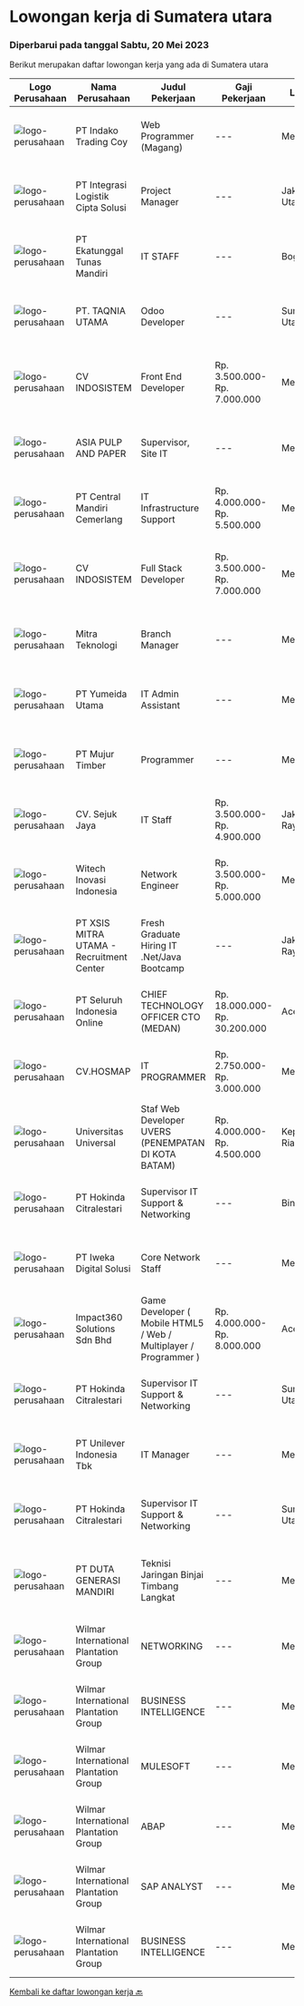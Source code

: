 
  # Lowongan kerja di Sumatera utara

  ### Diperbarui pada tanggal Sabtu, 20 Mei 2023

  Berikut merupakan daftar lowongan kerja yang ada di Sumatera utara

  |Logo Perusahaan | Nama Perusahaan | Judul Pekerjaan | Gaji Pekerjaan | Lokasi | Deskripsi | Tanggal diunggah | Pranala |
  | -------------- | --------------- | --------------- | --------- | --------- | -------------- | ------- | ----------- |
  |![logo-perusahaan](https://image-service-cdn.seek.com.au/4ce418b576796ca0e81bfa92adb457f9db10e80e/ee4dce1061f3f616224767ad58cb2fc751b8d2dc)|PT Indako Trading Coy|Web Programmer (Magang)|---|Medan|KUALIFIKASI : Terbuka untuk mahasiswa semester akhir maupun fresh graduates jurusan Teknik Informatika &amp; Teknik Komputer Menguasai bahasa...|Rabu, 17 Mei 2023|https://www.jobstreet.co.id/id/job/web-programmer-magang-4337665?token=0~40e58f26-3471-41cc-b446-ed9fbf9d45fe&sectionRank=1&jobId=jobstreet-id-job-4337665|
|![logo-perusahaan](https://image-service-cdn.seek.com.au/3057ebc2003a3730be0340b2ce840a93aa9ae2ea/ee4dce1061f3f616224767ad58cb2fc751b8d2dc)|PT Integrasi Logistik Cipta Solusi|Project Manager|---|Jakarta Utara|Kualifikasi: Pendidikan minimal S1 Sistem Informasi/Teknologi Informasi/Ilmu Komputer. Berpengalaman minimal 3 - 5 tahun dalam bidang IT....|Rabu, 17 Mei 2023|https://www.jobstreet.co.id/id/job/project-manager-4338063?token=0~40e58f26-3471-41cc-b446-ed9fbf9d45fe&sectionRank=2&jobId=jobstreet-id-job-4338063|
|![logo-perusahaan](https://image-service-cdn.seek.com.au/dd65320e13a69039d580dc1d79e737ef4b54ec33/ee4dce1061f3f616224767ad58cb2fc751b8d2dc)|PT Ekatunggal Tunas Mandiri|IT STAFF|---|Bogor|"Anda Seorang Yang Proaktif, Komunikatif &amp; Menyukai Pekerjaan Bidang IT ?"PT. Ekatunggal Tunas Mandiri adalah perusahaan yang sedang berkembang...|Rabu, 10 Mei 2023|https://www.jobstreet.co.id/id/job/it-staff-4328458?token=0~40e58f26-3471-41cc-b446-ed9fbf9d45fe&sectionRank=3&jobId=jobstreet-id-job-4328458|
|![logo-perusahaan](https://image-service-cdn.seek.com.au/1be3826c700f52ae1351ff2f472b87e0392809b1/ee4dce1061f3f616224767ad58cb2fc751b8d2dc)|PT. TAQNIA UTAMA|Odoo Developer|---|Sumatera Utara|Job Description : Develop software (focus on ERP development using Odoo Framework, websites dan libraries) Custom of existing Odoo modul or create new...|Rabu, 17 Mei 2023|https://www.jobstreet.co.id/id/job/odoo-developer-4338109?token=0~40e58f26-3471-41cc-b446-ed9fbf9d45fe&sectionRank=4&jobId=jobstreet-id-job-4338109|
|![logo-perusahaan](https://i.ibb.co/sqvTCh9/112815900-stock-vector-no-image-available-icon-flat-vector.webp)|CV INDOSISTEM|Front End Developer|Rp. 3.500.000-Rp. 7.000.000|Medan|kualifikasi :1. Maksimal umur 25 Tahun2. memahami Bahasa pemograman (PHP, Ruby, Go, Java, dan Python)3. memahami framework, CodeIgniter/Laravel/Rails...|Selasa, 16 Mei 2023|https://www.jobstreet.co.id/id/job/front-end-developer-4335039?token=0~40e58f26-3471-41cc-b446-ed9fbf9d45fe&sectionRank=5&jobId=jobstreet-id-job-4335039|
|![logo-perusahaan](https://image-service-cdn.seek.com.au/36a2feaca71ed37bd63769225373ce9c5cab5eea/ee4dce1061f3f616224767ad58cb2fc751b8d2dc)|ASIA PULP AND PAPER|Supervisor, Site IT|---|Medan|Qualifications Minimum Diploma or bachelor degree majoring in IT or related field Have 3 years experience on Supervisor IT Support &amp;...|Jumat, 12 Mei 2023|https://www.jobstreet.co.id/id/job/supervisor-site-it-4331463?token=0~40e58f26-3471-41cc-b446-ed9fbf9d45fe&sectionRank=6&jobId=jobstreet-id-job-4331463|
|![logo-perusahaan](https://image-service-cdn.seek.com.au/d67323df2a9a5b45ec24e02737b6819bbad54e75/ee4dce1061f3f616224767ad58cb2fc751b8d2dc)|PT Central Mandiri Cemerlang|IT Infrastructure Support|Rp. 4.000.000-Rp. 5.500.000|Medan|Kualifikasi : Pendidikan Min. S1 Komputer Teknik/Sistem Informasi, Usia Maks 35 Tahun. Memiliki pengalaman 3-4 tahun sebagai IT Support. Mempunyai...|Sabtu, 13 Mei 2023|https://www.jobstreet.co.id/id/job/it-infrastructure-support-4332262?token=0~40e58f26-3471-41cc-b446-ed9fbf9d45fe&sectionRank=7&jobId=jobstreet-id-job-4332262|
|![logo-perusahaan](https://i.ibb.co/sqvTCh9/112815900-stock-vector-no-image-available-icon-flat-vector.webp)|CV INDOSISTEM|Full Stack Developer|Rp. 3.500.000-Rp. 7.000.000|Medan|kualifikasi :1. Maksimal umur 25 Tahun2. memahami Bahasa pemograman (PHP, Ruby, Go, Java, dan Python)3. memahami framework, CodeIgniter/Laravel/Rails...|Selasa, 16 Mei 2023|https://www.jobstreet.co.id/id/job/full-stack-developer-4335052?token=0~40e58f26-3471-41cc-b446-ed9fbf9d45fe&sectionRank=8&jobId=jobstreet-id-job-4335052|
|![logo-perusahaan](https://i.ibb.co/sqvTCh9/112815900-stock-vector-no-image-available-icon-flat-vector.webp)|Mitra Teknologi|Branch Manager|---|Medan|Syarat : Umur 28-40 tahun Pendidikan Minimal D3/S1 Semua Jurusan Berpengalaman Minimal 3 tahun dibidang produk sekuriti/komputer dan mengerti...|Minggu, 14 Mei 2023|https://www.jobstreet.co.id/id/job/branch-manager-4332611?token=0~40e58f26-3471-41cc-b446-ed9fbf9d45fe&sectionRank=9&jobId=jobstreet-id-job-4332611|
|![logo-perusahaan](https://image-service-cdn.seek.com.au/1d4d76adb8b5b993f418431408ce54cc4dbcebb0/ee4dce1061f3f616224767ad58cb2fc751b8d2dc)|PT Yumeida Utama|IT Admin Assistant|---|Medan|Operasional tiap hardware yaitu PC, Notebook, Monitor, Printer di lokasi kerja berfungsi dengan baik. Memastikan jaringan internet yaitu Radio, POE,...|Rabu, 10 Mei 2023|https://www.jobstreet.co.id/id/job/it-admin-assistant-4327413?token=0~40e58f26-3471-41cc-b446-ed9fbf9d45fe&sectionRank=10&jobId=jobstreet-id-job-4327413|
|![logo-perusahaan](https://image-service-cdn.seek.com.au/61037cd065b42505831b8479f8d007be842cd520/ee4dce1061f3f616224767ad58cb2fc751b8d2dc)|PT Mujur Timber|Programmer|---|Medan|Deskripsi Pekerjaan Interpret data, analyze results using statistical techniques and provide ongoing reports Develop and implement databases, data...|Sabtu, 13 Mei 2023|https://www.jobstreet.co.id/id/job/programmer-4332213?token=0~40e58f26-3471-41cc-b446-ed9fbf9d45fe&sectionRank=11&jobId=jobstreet-id-job-4332213|
|![logo-perusahaan](https://i.ibb.co/sqvTCh9/112815900-stock-vector-no-image-available-icon-flat-vector.webp)|CV. Sejuk Jaya|IT Staff|Rp. 3.500.000-Rp. 4.900.000|Jakarta Raya|Syarat Pekerjaan : Usia Max 30thn Pendidikan minimal S1 Memiliki pengalaman Minimal 1Tahun Memiliki kemampuan dan dapat berkomunikasi dengan baik...|Selasa, 09 Mei 2023|https://www.jobstreet.co.id/id/job/it-staff-4324890?token=0~40e58f26-3471-41cc-b446-ed9fbf9d45fe&sectionRank=12&jobId=jobstreet-id-job-4324890|
|![logo-perusahaan](https://image-service-cdn.seek.com.au/439d2fa582c605ba6c34bf3b9499597ad74d0ba9/ee4dce1061f3f616224767ad58cb2fc751b8d2dc)|Witech Inovasi Indonesia|Network Engineer|Rp. 3.500.000-Rp. 5.000.000|Medan|PT. Witech Inovasi Indonesia di Medan sedang membuka lowongan kerja di bidang Network Engineer sebagai berikut : Deskripsi Kerja : Merancang jaringan...|Rabu, 10 Mei 2023|https://www.jobstreet.co.id/id/job/network-engineer-4326918?token=0~40e58f26-3471-41cc-b446-ed9fbf9d45fe&sectionRank=13&jobId=jobstreet-id-job-4326918|
|![logo-perusahaan](https://image-service-cdn.seek.com.au/fa12dd378bd230f83b9ccd636b4121ebbb347455/ee4dce1061f3f616224767ad58cb2fc751b8d2dc)|PT XSIS MITRA UTAMA - Recruitment Center|Fresh Graduate Hiring IT .Net/Java Bootcamp|---|Jakarta Raya|What we offer you: Integrated Training Full Stack specialist in .Net/Java Soft Skills Training. Real &amp; varied experiences (IT Project...|Kamis, 11 Mei 2023|https://www.jobstreet.co.id/id/job/fresh-graduate-hiring-it-.net-java-bootcamp-4329799?token=0~40e58f26-3471-41cc-b446-ed9fbf9d45fe&sectionRank=14&jobId=jobstreet-id-job-4329799|
|![logo-perusahaan](https://image-service-cdn.seek.com.au/c768f0670f8f8212da7de609b6af9d0b2e5134cc/ee4dce1061f3f616224767ad58cb2fc751b8d2dc)|PT Seluruh Indonesia Online|CHIEF TECHNOLOGY OFFICER CTO (MEDAN)|Rp. 18.000.000-Rp. 30.200.000|Aceh|Memiliki pengalaman leadership sebagai Manager sebelumnya.Back End Engineer1. Memiliki pengalaman dalam membangun RESTful APIs2. Menguasai bahasa...|Selasa, 02 Mei 2023|https://www.jobstreet.co.id/id/job/chief-technology-officer-cto-medan-4315001?token=0~40e58f26-3471-41cc-b446-ed9fbf9d45fe&sectionRank=15&jobId=jobstreet-id-job-4315001|
|![logo-perusahaan](https://image-service-cdn.seek.com.au/a10523b1981a5096ba7b8f325fe5321009817ade/ee4dce1061f3f616224767ad58cb2fc751b8d2dc)|CV.HOSMAP|IT PROGRAMMER|Rp. 2.750.000-Rp. 3.000.000|Medan|Menganalisa sistem arsitektur dan menyediakan solusi terbaik agar sesuai dengan kebutuhan software yang akan dibangun. Membuat atau mengembangan...|Kamis, 04 Mei 2023|https://www.jobstreet.co.id/id/job/it-programmer-4317903?token=0~40e58f26-3471-41cc-b446-ed9fbf9d45fe&sectionRank=16&jobId=jobstreet-id-job-4317903|
|![logo-perusahaan](https://image-service-cdn.seek.com.au/872a4f5f67ec54088d1d3b199ea228bef1b40ae9/ee4dce1061f3f616224767ad58cb2fc751b8d2dc)|Universitas Universal|Staf Web Developer UVERS (PENEMPATAN DI KOTA BATAM)|Rp. 4.000.000-Rp. 4.500.000|Kepulauan Riau|-Minimal Lulusan S1 Bidang Ilmu Komputer/ Pemrograman-Menguasai konsep web dasar (PHP,HTML,JavaScript,Jquery,etc)-Menguasai framework Laravel dan...|Kamis, 27 April 2023|https://www.jobstreet.co.id/id/job/staf-web-developer-uvers-penempatan-di-kota-batam-4309951?token=0~40e58f26-3471-41cc-b446-ed9fbf9d45fe&sectionRank=17&jobId=jobstreet-id-job-4309951|
|![logo-perusahaan](https://image-service-cdn.seek.com.au/f6df63a3dae148ba7709007a29a2732eceb8e793/ee4dce1061f3f616224767ad58cb2fc751b8d2dc)|PT Hokinda Citralestari|Supervisor IT Support & Networking|---|Binjai|Memastikan data elektronik perusahaan aman Memastikan infrastruktur IT berjalan dengan baik Requirements: S1 Teknik Informatika / Sistem Informasi...|Rabu, 26 April 2023|https://www.jobstreet.co.id/id/job/supervisor-it-support-networking-4307568?token=0~40e58f26-3471-41cc-b446-ed9fbf9d45fe&sectionRank=18&jobId=jobstreet-id-job-4307568|
|![logo-perusahaan](https://image-service-cdn.seek.com.au/ea09fcaf30c535762fdb367090a68696f3c1c840/ee4dce1061f3f616224767ad58cb2fc751b8d2dc)|PT Iweka Digital Solusi|Core Network Staff|---|Medan|Tugas dan Tanggung Jawab : Memantau sistem dan infrastruktur jaringan dan mengidentifikasi masalah-masalah yang mungkin timbul. Memecahkan masalah...|Kamis, 27 April 2023|https://www.jobstreet.co.id/id/job/core-network-staff-4308617?token=0~40e58f26-3471-41cc-b446-ed9fbf9d45fe&sectionRank=19&jobId=jobstreet-id-job-4308617|
|![logo-perusahaan](https://image-service-cdn.seek.com.au/35b00a50395e5c8ad6bf2130dfd2a19f9f4bbec5/ee4dce1061f3f616224767ad58cb2fc751b8d2dc)|Impact360 Solutions Sdn Bhd|Game Developer ( Mobile HTML5 / Web / Multiplayer / Programmer )|Rp. 4.000.000-Rp. 8.000.000|Aceh|We are hiring remote HTML5 game developers from all parts of Indonesia. If you have real experience building HTML5 games or applications, you're...|Jumat, 21 April 2023|https://www.jobstreet.co.id/id/job/game-developer-mobile-html5-web-multiplayer-programmer-5363367/origin/my?token=0~40e58f26-3471-41cc-b446-ed9fbf9d45fe&sectionRank=20&jobId=jobstreet-my-job-5363367|
|![logo-perusahaan](https://image-service-cdn.seek.com.au/f6df63a3dae148ba7709007a29a2732eceb8e793/ee4dce1061f3f616224767ad58cb2fc751b8d2dc)|PT Hokinda Citralestari|Supervisor IT Support & Networking|---|Sumatera Utara|Memastikan data elektronik perusahaan aman Memastikan infrastruktur IT berjalan dengan baik Requirements: S1 Teknik Informatika / Sistem Informasi...|Jumat, 12 Mei 2023|https://www.jobstreet.co.id/id/job/supervisor-it-support-networking-1035526568?token=0~40e58f26-3471-41cc-b446-ed9fbf9d45fe&sectionRank=21&jobId=jobstreet-id-job-1035526568|
|![logo-perusahaan](https://i.ibb.co/sqvTCh9/112815900-stock-vector-no-image-available-icon-flat-vector.webp)|PT Unilever Indonesia Tbk|IT Manager|---|Medan|BUSINESS CONTEXT AND MAIN PURPOSE OF THE JOB :The main purpose of the geography IT Manager role is to act as a representative for the whole of IT,...|Jumat, 12 Mei 2023|https://www.jobstreet.co.id/id/job/it-manager-1035788592?token=0~40e58f26-3471-41cc-b446-ed9fbf9d45fe&sectionRank=22&jobId=jobstreet-id-job-1035788592|
|![logo-perusahaan](https://image-service-cdn.seek.com.au/f6df63a3dae148ba7709007a29a2732eceb8e793/ee4dce1061f3f616224767ad58cb2fc751b8d2dc)|PT Hokinda Citralestari|Supervisor IT Support & Networking|---|Sumatera Utara|Memastikan data elektronik perusahaan aman Memastikan infrastruktur IT berjalan dengan baik Requirements: S1 Teknik Informatika / Sistem Informasi...|Kamis, 11 Mei 2023|https://www.jobstreet.co.id/id/job/supervisor-it-support-networking-1035765674?token=0~40e58f26-3471-41cc-b446-ed9fbf9d45fe&sectionRank=23&jobId=jobstreet-id-job-1035765674|
|![logo-perusahaan](https://image-service-cdn.seek.com.au/f6d4c20e039a9103d16d613786829da485a07a5f/ee4dce1061f3f616224767ad58cb2fc751b8d2dc)|PT DUTA GENERASI MANDIRI|Teknisi Jaringan Binjai Timbang Langkat|---|Medan|- Melakukan aktivitas instalasi dan aktivasi kepada pelanggan. - Memberikan dukungan teknis kepada pelanggan melalui pemecahan masalah jarak jauh atau...|Kamis, 11 Mei 2023|https://www.jobstreet.co.id/id/job/teknisi-jaringan-binjai-timbang-langkat-1035768899?token=0~40e58f26-3471-41cc-b446-ed9fbf9d45fe&sectionRank=24&jobId=jobstreet-id-job-1035768899|
|![logo-perusahaan](https://image-service-cdn.seek.com.au/5683be4817b674e99653d054bb367590069452e8/ee4dce1061f3f616224767ad58cb2fc751b8d2dc)|Wilmar International Plantation Group|NETWORKING|---|Medan|Analyze system functions and failures to isolate and define problem areas. Monitor the reachability of all connections within the network adhering to...|Kamis, 11 Mei 2023|https://www.jobstreet.co.id/id/job/networking-1035766233?token=0~40e58f26-3471-41cc-b446-ed9fbf9d45fe&sectionRank=25&jobId=jobstreet-id-job-1035766233|
|![logo-perusahaan](https://image-service-cdn.seek.com.au/5683be4817b674e99653d054bb367590069452e8/ee4dce1061f3f616224767ad58cb2fc751b8d2dc)|Wilmar International Plantation Group|BUSINESS INTELLIGENCE|---|Medan|Analyze, design and build reports/dashboards using BI tools. Maintain and support data analytics platforms (e.g. SAP BOBJ, Tableau) Collect and...|Kamis, 11 Mei 2023|https://www.jobstreet.co.id/id/job/business-intelligence-1035773255?token=0~40e58f26-3471-41cc-b446-ed9fbf9d45fe&sectionRank=26&jobId=jobstreet-id-job-1035773255|
|![logo-perusahaan](https://image-service-cdn.seek.com.au/5683be4817b674e99653d054bb367590069452e8/ee4dce1061f3f616224767ad58cb2fc751b8d2dc)|Wilmar International Plantation Group|MULESOFT|---|Medan|Participate in the full application life cycle from technical design to development, testing, and deployment using MuleSoft development tools Work...|Kamis, 11 Mei 2023|https://www.jobstreet.co.id/id/job/mulesoft-1035767442?token=0~40e58f26-3471-41cc-b446-ed9fbf9d45fe&sectionRank=27&jobId=jobstreet-id-job-1035767442|
|![logo-perusahaan](https://image-service-cdn.seek.com.au/5683be4817b674e99653d054bb367590069452e8/ee4dce1061f3f616224767ad58cb2fc751b8d2dc)|Wilmar International Plantation Group|ABAP|---|Medan|Identify &amp; developed application base on predefined business requirements Designs, custom develops, codes, and test complex programs &amp;...|Kamis, 11 Mei 2023|https://www.jobstreet.co.id/id/job/abap-1035767987?token=0~40e58f26-3471-41cc-b446-ed9fbf9d45fe&sectionRank=28&jobId=jobstreet-id-job-1035767987|
|![logo-perusahaan](https://image-service-cdn.seek.com.au/5683be4817b674e99653d054bb367590069452e8/ee4dce1061f3f616224767ad58cb2fc751b8d2dc)|Wilmar International Plantation Group|SAP ANALYST|---|Medan|To identify client needs and business process to be able to provide excellent solution and consultancy services. Responsible for transforming business...|Kamis, 11 Mei 2023|https://www.jobstreet.co.id/id/job/sap-analyst-1035767382?token=0~40e58f26-3471-41cc-b446-ed9fbf9d45fe&sectionRank=29&jobId=jobstreet-id-job-1035767382|
|![logo-perusahaan](https://image-service-cdn.seek.com.au/5683be4817b674e99653d054bb367590069452e8/ee4dce1061f3f616224767ad58cb2fc751b8d2dc)|Wilmar International Plantation Group|BUSINESS INTELLIGENCE|---|Medan|Analyze, design and build reports/dashboards using BI tools. Maintain and support data analytics platforms (e.g. SAP BOBJ, Tableau) Collect and...|Rabu, 10 Mei 2023|https://www.jobstreet.co.id/id/job/business-intelligence-1035651662?token=0~40e58f26-3471-41cc-b446-ed9fbf9d45fe&sectionRank=30&jobId=jobstreet-id-job-1035651662|


  [Kembali ke daftar lowongan kerja 🔙](../README.md#daftar-lowongan-kerja)
  